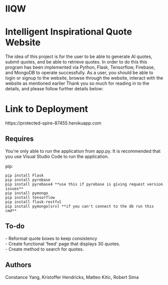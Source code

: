 # IIQW
<h1>Intelligent Inspirational Quote Website</h1>


<p>
The idea of this project is for the user to be able to generate AI quotes, submit quotes, and be able to retrieve quotes.
In order to do this this program has been implemented via Python, Flask, Tensorflow, Firebase, and MongoDB to operate successfully.
As a user, you should be able to login or signup to the website, browse through the website, interact with the website as mentioned earlier
Thank you so much for reading in to the details, and please follow further details below:
 </p>

 <h1> Link to Deployment </h1>
 <p> https://protected-spire-87455.herokuapp.com </p>
  
## Requires
<p>
You're only able to run the application from app.py. It is recommended that you use Visual Studio Code to run the application.  
</p>

pip:
```
pip install Flask
pip install pyrebase
pip install pyrebase4 **use this if pyrebase is giving request version issues**
pip install pymongo
pip install tensorflow
pip install flask-restful
pip install pymongo[srv] **if you can't connect to the db run this cmd**
```
## To-do
<p>
 - Reformat quote boxes to keep consistency <br />
 - Create functional 'feed' page that displays 30 quotes. <br />
 - Create method to search for quotes.
 </p>

## Authors
Constance Yang, Kristoffer Hendricks, Matteo Kitic, Robert Sima
